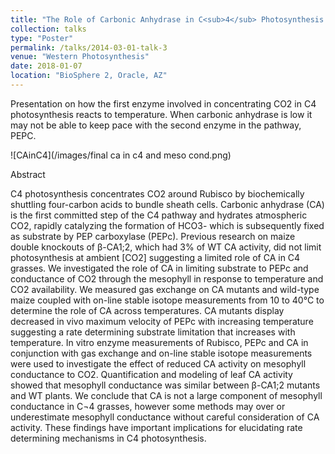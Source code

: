 ```yaml
---
title: "The Role of Carbonic Anhydrase in C<sub>4</sub> Photosynthesis and Mesophyll Conductance"
collection: talks
type: "Poster"
permalink: /talks/2014-03-01-talk-3
venue: "Western Photosynthesis"
date: 2018-01-07
location: "BioSphere 2, Oracle, AZ"
---
```


Presentation on how the first enzyme involved in concentrating  CO2 in C4 photosynthesis reacts to temperature. When carbonic anhydrase is low it may not be able to keep pace with the second enzyme in the pathway, PEPC.  

![CAinC4](/images/final ca in c4 and meso cond.png)




Abstract

C4 photosynthesis concentrates CO2 around Rubisco by biochemically shuttling four-carbon acids to bundle sheath cells. Carbonic anhydrase (CA) is the first committed step of the C4 pathway and hydrates atmospheric CO2, rapidly catalyzing the formation of HCO3- which is subsequently fixed as substrate by PEP carboxylase (PEPc). Previous research on maize double knockouts of β-CA1;2, which had 3% of WT CA activity, did not limit photosynthesis at ambient [CO2] suggesting a limited role of CA in C4 grasses. We investigated the role of CA in limiting substrate to PEPc and conductance of CO2 through the mesophyll in response to temperature and CO2 availability. We measured gas exchange on CA mutants and wild-type maize coupled with on-line stable isotope measurements from 10 to 40°C to determine the role of CA across temperatures. CA mutants display decreased in vivo maximum velocity of PEPc with increasing temperature suggesting a rate determining substrate limitation that increases with temperature. In vitro enzyme measurements of Rubisco, PEPc and CA in conjunction with gas exchange and on-line stable isotope measurements were used to investigate the effect of reduced CA activity on mesophyll conductance to CO2. Quantification and modeling of leaf CA activity showed that mesophyll conductance was similar between β-CA1;2 mutants and WT plants. We conclude that CA is not a large component of mesophyll conductance in C¬4 grasses, however some methods may over or underestimate mesophyll conductance without careful consideration of CA activity. These findings have important implications for elucidating rate determining mechanisms in C4 photosynthesis.


